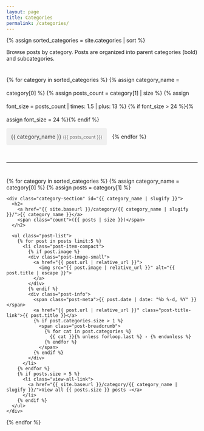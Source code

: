 ```yaml
---
layout: page
title: Categories
permalink: /categories/
---
```


<div class="categories-page">
  {% assign sorted_categories = site.categories | sort %}

  <p>Browse posts by category. Posts are organized into parent categories (bold) and subcategories.</p>

  <div class="category-cloud">
    {% for category in sorted_categories %}
      {% assign category_name = category[0] %}
      {% assign posts_count = category[1] | size %}
      {% assign font_size = posts_count | times: 1.5 | plus: 13 %}
      {% if font_size > 24 %}{% assign font_size = 24 %}{% endif %}
      <a href="{{ site.baseurl }}/category/{{ category_name | slugify }}/" class="category-tag" style="font-size: {{ font_size }}px;">
        {{ category_name }} <span class="count">({{ posts_count }})</span>
      </a>
    {% endfor %}
  </div>

  <hr style="margin: 40px 0;">

  {% for category in sorted_categories %}
    {% assign category_name = category[0] %}
    {% assign posts = category[1] %}

    <div class="category-section" id="{{ category_name | slugify }}">
      <h2>
        <a href="{{ site.baseurl }}/category/{{ category_name | slugify }}/">{{ category_name }}</a>
        <span class="count">({{ posts | size }})</span>
      </h2>

      <ul class="post-list">
        {% for post in posts limit:5 %}
          <li class="post-item-compact">
            {% if post.image %}
            <div class="post-image-small">
              <a href="{{ post.url | relative_url }}">
                <img src="{{ post.image | relative_url }}" alt="{{ post.title | escape }}">
              </a>
            </div>
            {% endif %}
            <div class="post-info">
              <span class="post-meta">{{ post.date | date: "%b %-d, %Y" }}</span>
              <a href="{{ post.url | relative_url }}" class="post-title-link">{{ post.title }}</a>
              {% if post.categories.size > 1 %}
                <span class="post-breadcrumb">
                  {% for cat in post.categories %}
                    {{ cat }}{% unless forloop.last %} › {% endunless %}
                  {% endfor %}
                </span>
              {% endif %}
            </div>
          </li>
        {% endfor %}
        {% if posts.size > 5 %}
          <li class="view-all-link">
            <a href="{{ site.baseurl }}/category/{{ category_name | slugify }}/">View all {{ posts.size }} posts →</a>
          </li>
        {% endif %}
      </ul>
    </div>
  {% endfor %}

  <style>
    .categories-page {
      max-width: 900px;
    }
    .category-cloud {
      margin: 30px 0;
      line-height: 2.5;
    }
    .category-tag {
      display: inline-block;
      margin: 5px 10px 5px 0;
      padding: 5px 12px;
      background: #f0f0f0;
      border-radius: 4px;
      text-decoration: none;
      color: #333;
      transition: background 0.2s;
    }
    .category-tag:hover {
      background: #2a7ae2;
      color: white;
    }
    .category-section {
      margin-bottom: 50px;
    }
    .category-section h2 {
      border-bottom: 2px solid #e8e8e8;
      padding-bottom: 10px;
      margin-bottom: 20px;
    }
    .category-section h2 a {
      color: #111;
      text-decoration: none;
    }
    .category-section h2 a:hover {
      color: #2a7ae2;
    }
    .category-section h2 .count {
      color: #666;
      font-size: 18px;
      font-weight: normal;
    }
    .category-section .post-list {
      list-style: none;
      padding: 0;
    }
    .post-item-compact {
      margin-bottom: 15px;
      padding: 10px 0;
      display: flex;
      gap: 15px;
      align-items: flex-start;
    }
    .post-image-small {
      flex-shrink: 0;
      width: 80px;
      height: 60px;
      overflow: hidden;
      border-radius: 3px;
    }
    .post-image-small img {
      width: 100%;
      height: 100%;
      object-fit: cover;
    }
    .post-info {
      flex: 1;
      min-width: 0;
    }
    .post-meta {
      font-size: 12px;
      color: #828282;
      display: block;
      margin-bottom: 3px;
    }
    .post-title-link {
      color: #111;
      text-decoration: none;
      font-weight: 500;
      display: block;
      margin-bottom: 3px;
    }
    .post-title-link:hover {
      color: #2a7ae2;
    }
    .post-breadcrumb {
      display: block;
      font-size: 11px;
      color: #999;
      margin-top: 3px;
      font-style: italic;
    }
    .view-all-link {
      padding: 10px 0;
      font-weight: 500;
    }
    .view-all-link a {
      color: #2a7ae2;
      text-decoration: none;
    }
    .category-tag .count {
      font-size: 0.85em;
      opacity: 0.7;
    }
  </style>
</div>
